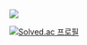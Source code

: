### 
<img src="https://img.shields.io/badge/아이콘내용-#6DB33F?style=flat&logo=로고이름&logoColor=white"/>


[![Solved.ac
프로필](http://mazassumnida.wtf/api/mini/generate_badge?boj=jiyun_98)](https://solved.ac/jiyun_98)


<!--
**jiyunlog/jiyunlog** is a ✨ _special_ ✨ repository because its `README.md` (this file) appears on your GitHub profile.

Here are some ideas to get you started:

- 🔭 I’m currently working on ...
- 🌱 I’m currently learning ...
- 👯 I’m looking to collaborate on ...
- 🤔 I’m looking for help with ...
- 💬 Ask me about ...
- 📫 How to reach me: ...
- 😄 Pronouns: ...
- ⚡ Fun fact: ...
-->
